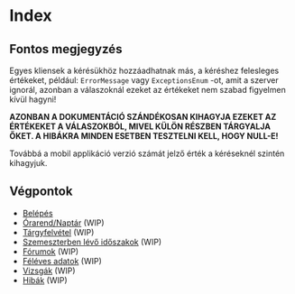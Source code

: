 # Index

## Fontos megjegyzés

Egyes kliensek a kérésükhöz hozzáadhatnak más, a kéréshez felesleges értékeket, például: `ErrorMessage` vagy `ExceptionsEnum` -ot, amit a szerver ignorál, azonban a válaszoknál ezeket az értékeket nem szabad figyelmen kívül hagyni!

**AZONBAN A DOKUMENTÁCIÓ SZÁNDÉKOSAN KIHAGYJA EZEKET AZ ÉRTÉKEKET A VÁLASZOKBÓL, MIVEL KÜLÖN RÉSZBEN TÁRGYALJA ŐKET. A HIBÁKRA MINDEN ESETBEN TESZTELNI KELL, HOGY NULL-E!**

Továbbá a mobil applikáció verzió számát jelző érték a kéréseknél szintén kihagyjuk.

## Végpontok

 - [Belépés](./login.md)
 - [Órarend/Naptár](./calendar.md) (WIP)
 - [Tárgyfelvétel](./courses.md) (WIP)
 - [Szemeszterben lévő időszakok](./sessions.md) (WIP)
 - [Fórumok](./spaces.md) (WIP)
 - [Féléves adatok](./data.md) (WIP)
 - [Vizsgák](./exams.md) (WIP)
 - [Hibák](./errors.md) (WIP)
